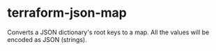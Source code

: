 # terraform-json-map

Converts a JSON dictionary's root keys to a map. All the values will be encoded as JSON (strings).
